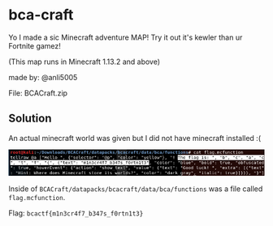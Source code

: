 # bca-craft

Yo I made a sic Minecraft adventure MAP! Try it out it's kewler than ur Fortnite gamez!

(This map runs in Minecraft 1.13.2 and above)

made by: @anli5005

File: BCACraft.zip

## Solution

An actual minecraft world was given but I did not have minecraft installed :(

![](./1.png)

Inside of ```BCACraft/datapacks/bcacraft/data/bca/functions``` was a file called ```flag.mcfunction```. 

Flag: ```bcactf{m1n3cr4f7_b347s_f0rtn1t3}``` 